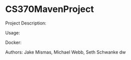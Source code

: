 # CS370MavenProject

Project Description:

Usage:

Docker:

Authors: Jake Mismas, Michael Webb, Seth Schwanke
dw